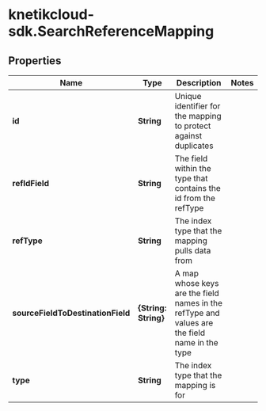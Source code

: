 # knetikcloud-sdk.SearchReferenceMapping

## Properties
Name | Type | Description | Notes
------------ | ------------- | ------------- | -------------
**id** | **String** | Unique identifier for the mapping to protect against duplicates | 
**refIdField** | **String** | The field within the type that contains the id from the refType | 
**refType** | **String** | The index type that the mapping pulls data from | 
**sourceFieldToDestinationField** | **{String: String}** | A map whose keys are the field names in the refType and values are the field name in the type | 
**type** | **String** | The index type that the mapping is for | 



